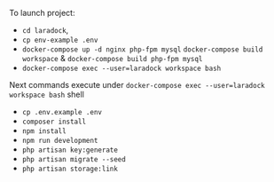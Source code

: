 To launch project:
- `cd laradock`,
- `cp env-example .env`
- `docker-compose up -d nginx php-fpm mysql` `docker-compose build workspace` & `docker-compose build php-fpm mysql`
- `docker-compose exec --user=laradock workspace bash`

Next commands execute under `docker-compose exec --user=laradock workspace bash` shell
- `cp .env.example .env`
- `composer install`
- `npm install`
- `npm run development`
- `php artisan key:generate`
- `php artisan migrate --seed`
- `php artisan storage:link`
